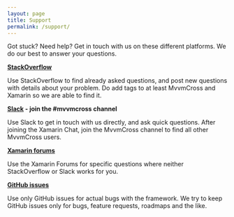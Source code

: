 ```yaml
---
layout: page
title: Support
permalink: /support/
---
```


Got stuck? Need help? Get in touch with us on these different platforms. We do our best to answer your questions.

**[StackOverflow][so]**

Use StackOverflow to find already asked questions, and post new questions with details about your problem. Do add tags to at least MvvmCross and Xamarin so we are able to find it.

**[Slack][slack] - join the #mvvmcross channel**

Use Slack to get in touch with us directly, and ask quick questions. After joining the Xamarin Chat, join the MvvmCross channel to find all other MvvmCross users.

**[Xamarin forums][xf]**

Use the Xamarin Forums for specific questions where neither StackOverflow or Slack works for you.

**[GitHub issues][gi]**

Use only GitHub issues for actual bugs with the framework. We try to keep GitHub issues only for bugs, feature requests, roadmaps and the like.

[so]: https://stackoverflow.com/questions/tagged/mvvmcross "StackOverflow questions tagged MvvmCross"
[slack]: https://xamarinchat.herokuapp.com/ "Invite yourself to the Xamarin Chat Slack"
[xf]: https://forums.xamarin.com "Xamarin Forums"
[gi]: https://github.com/mvvmcross/mvvmcross "GitHub issues for MvvmCross"